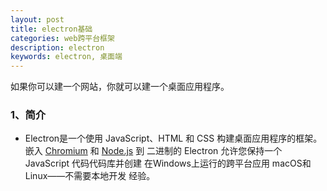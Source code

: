 ```yaml
---
layout: post
title: electron基础
categories: web跨平台框架
description: electron
keywords: electron, 桌面端
---
```


如果你可以建一个网站，你就可以建一个桌面应用程序。

### 1、简介

- Electron是一个使用 JavaScript、HTML 和 CSS 构建桌面应用程序的框架。 嵌入 [Chromium](https://www.chromium.org/) 和 [Node.js](https://nodejs.org/) 到 二进制的 Electron 允许您保持一个 JavaScript 代码代码库并创建 在Windows上运行的跨平台应用 macOS和Linux——不需要本地开发 经验。
